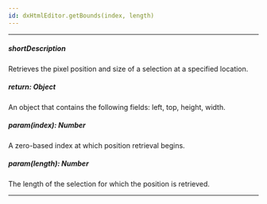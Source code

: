 ```yaml
---
id: dxHtmlEditor.getBounds(index, length)
---
```

---
##### shortDescription
Retrieves the pixel position and size of a selection at a specified location.

##### return: Object
An object that contains the following fields: left, top, height, width.

##### param(index): Number
A zero-based index at which position retrieval begins.

##### param(length): Number
The length of the selection for which the position is retrieved. 

---
<!-- Description goes here -->